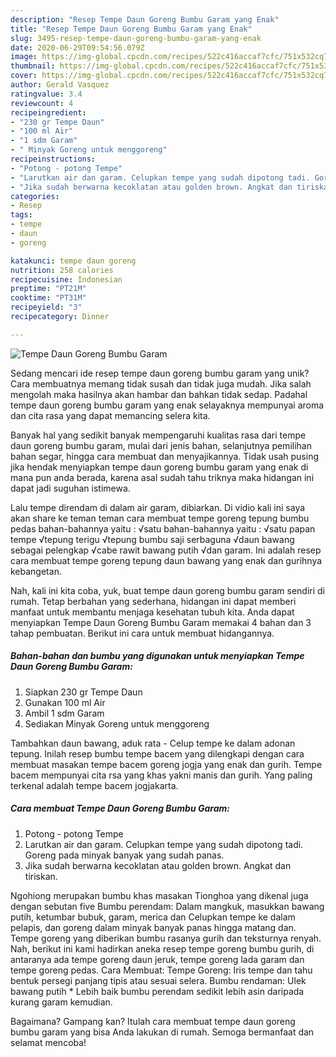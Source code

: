 ```yaml
---
description: "Resep Tempe Daun Goreng Bumbu Garam yang Enak"
title: "Resep Tempe Daun Goreng Bumbu Garam yang Enak"
slug: 3495-resep-tempe-daun-goreng-bumbu-garam-yang-enak
date: 2020-06-29T09:54:56.079Z
image: https://img-global.cpcdn.com/recipes/522c416accaf7cfc/751x532cq70/tempe-daun-goreng-bumbu-garam-foto-resep-utama.jpg
thumbnail: https://img-global.cpcdn.com/recipes/522c416accaf7cfc/751x532cq70/tempe-daun-goreng-bumbu-garam-foto-resep-utama.jpg
cover: https://img-global.cpcdn.com/recipes/522c416accaf7cfc/751x532cq70/tempe-daun-goreng-bumbu-garam-foto-resep-utama.jpg
author: Gerald Vasquez
ratingvalue: 3.4
reviewcount: 4
recipeingredient:
- "230 gr Tempe Daun"
- "100 ml Air"
- "1 sdm Garam"
- " Minyak Goreng untuk menggoreng"
recipeinstructions:
- "Potong - potong Tempe"
- "Larutkan air dan garam. Celupkan tempe yang sudah dipotong tadi. Goreng pada minyak banyak yang sudah panas."
- "Jika sudah berwarna kecoklatan atau golden brown. Angkat dan tiriskan."
categories:
- Resep
tags:
- tempe
- daun
- goreng

katakunci: tempe daun goreng 
nutrition: 258 calories
recipecuisine: Indonesian
preptime: "PT21M"
cooktime: "PT31M"
recipeyield: "3"
recipecategory: Dinner

---
```



![Tempe Daun Goreng Bumbu Garam](https://img-global.cpcdn.com/recipes/522c416accaf7cfc/751x532cq70/tempe-daun-goreng-bumbu-garam-foto-resep-utama.jpg)

Sedang mencari ide resep tempe daun goreng bumbu garam yang unik? Cara membuatnya memang tidak susah dan tidak juga mudah. Jika salah mengolah maka hasilnya akan hambar dan bahkan tidak sedap. Padahal tempe daun goreng bumbu garam yang enak selayaknya mempunyai aroma dan cita rasa yang dapat memancing selera kita.

Banyak hal yang sedikit banyak mempengaruhi kualitas rasa dari tempe daun goreng bumbu garam, mulai dari jenis bahan, selanjutnya pemilihan bahan segar, hingga cara membuat dan menyajikannya. Tidak usah pusing jika hendak menyiapkan tempe daun goreng bumbu garam yang enak di mana pun anda berada, karena asal sudah tahu triknya maka hidangan ini dapat jadi suguhan istimewa.

Lalu tempe direndam di dalam air garam, dibiarkan. Di vidio kali ini saya akan share ke teman teman cara membuat tempe goreng tepung bumbu pedas bahan-bahannya yaitu : √satu bahan-bahannya yaitu : √satu papan tempe √tepung terigu √tepung bumbu saji serbaguna √daun bawang sebagai pelengkap √cabe rawit bawang putih √dan garam. Ini adalah resep cara membuat tempe goreng tepung daun bawang yang enak dan gurihnya kebangetan.


Nah, kali ini kita coba, yuk, buat tempe daun goreng bumbu garam sendiri di rumah. Tetap berbahan yang sederhana, hidangan ini dapat memberi manfaat untuk membantu menjaga kesehatan tubuh kita. Anda dapat menyiapkan Tempe Daun Goreng Bumbu Garam memakai 4 bahan dan 3 tahap pembuatan. Berikut ini cara untuk membuat hidangannya.

<!--inarticleads1-->

##### Bahan-bahan dan bumbu yang digunakan untuk menyiapkan Tempe Daun Goreng Bumbu Garam:

1. Siapkan 230 gr Tempe Daun
1. Gunakan 100 ml Air
1. Ambil 1 sdm Garam
1. Sediakan  Minyak Goreng untuk menggoreng


Tambahkan daun bawang, aduk rata - Celup tempe ke dalam adonan tepung. Inilah resep bumbu tempe bacem yang dilengkapi dengan cara membuat masakan tempe bacem goreng jogja yang enak dan gurih. Tempe bacem mempunyai cita rsa yang khas yakni manis dan gurih. Yang paling terkenal adalah tempe bacem jogjakarta. 

<!--inarticleads2-->

##### Cara membuat Tempe Daun Goreng Bumbu Garam:

1. Potong - potong Tempe
1. Larutkan air dan garam. Celupkan tempe yang sudah dipotong tadi. Goreng pada minyak banyak yang sudah panas.
1. Jika sudah berwarna kecoklatan atau golden brown. Angkat dan tiriskan.


Ngohiong merupakan bumbu khas masakan Tionghoa yang dikenal juga dengan sebutan five Bumbu perendam: Dalam mangkuk, masukkan bawang putih, ketumbar bubuk, garam, merica dan Celupkan tempe ke dalam pelapis, dan goreng dalam minyak banyak panas hingga matang dan. Tempe goreng yang diberikan bumbu rasanya gurih dan teksturnya renyah. Nah, berikut ini kami hadirkan aneka resep tempe goreng bumbu gurih, di antaranya ada tempe goreng daun jeruk, tempe goreng lada garam dan tempe goreng pedas. Cara Membuat: Tempe Goreng: Iris tempe dan tahu bentuk persegi panjang tipis atau sesuai selera. Bumbu rendaman: Ulek bawang putih * Lebih baik bumbu perendam sedikit lebih asin daripada kurang garam kemudian. 

Bagaimana? Gampang kan? Itulah cara membuat tempe daun goreng bumbu garam yang bisa Anda lakukan di rumah. Semoga bermanfaat dan selamat mencoba!
